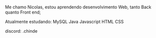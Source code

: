 Me chamo Nicolas, 
estou aprendendo desenvolvimento Web, tanto Back quanto Front end;

Atualmente estudando:
MySQL
Java
Javascript
HTML
CSS

discord: .chinde

<!---
nkfttr/nkfttr is a ✨ special ✨ repository because its `README.md` (this file) appears on your GitHub profile.
You can click the Preview link to take a look at your changes.
--->
